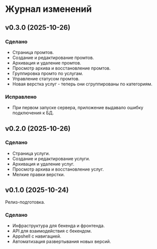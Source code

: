 # Журнал изменений

## v0.3.0 (2025-10-26)

### Сделано

- Страница промтов.
- Создание и редактирование промтов.
- Архивация и удаление промтов.
- Просмотр архива и восстановление промтов.
- Группировка промто по услугам.
- Управление статусом промтов.
- Новая верстка услуг - теперь они сгруппированы по категориям.

### Исправлено

- При первом запуске сервера, приложение выдавало ошибку подключения к БД.

## v0.2.0 (2025-10-26)

### Сделано

- Страница услуги.
- Создание и редактирование услуги.
- Архивация и удаление услуг.
- Просмотр архива и восстановление услуг.
- Мелкие правки верстки.

## v0.1.0 (2025-10-24)

Релиз-подготовка.

### Сделано

- Инфраструктура для бекенда и фронтенда.
- API для взаимодействия с бекендом.
- Appshell с навигацией.
- Автоматизация развертывания новых версий.
